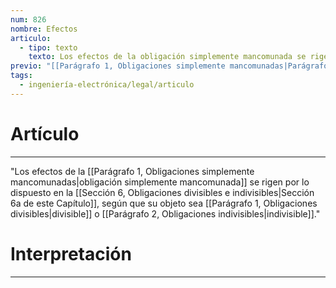 ```yaml
---
num: 826
nombre: Efectos
articulo:
  - tipo: texto
    texto: Los efectos de la obligación simplemente mancomunada se rigen por lo dispuesto en la Sección 6a de este Capítulo, según que su objeto sea divisible o indivisible.
previo: "[[Parágrafo 1, Obligaciones simplemente mancomunadas|Parágrafo 1, Obligaciones simplemente mancomunadas]]"
tags:
  - ingeniería-electrónica/legal/articulo
---
```

# Artículo
---
"Los efectos de la [[Parágrafo 1, Obligaciones simplemente mancomunadas|obligación simplemente mancomunada]] se rigen por lo dispuesto en la [[Sección 6, Obligaciones divisibles e indivisibles|Sección 6a de este Capítulo]], según que su objeto sea [[Parágrafo 1, Obligaciones divisibles|divisible]] o [[Parágrafo 2, Obligaciones indivisibles|indivisible]]."

# Interpretación
---
